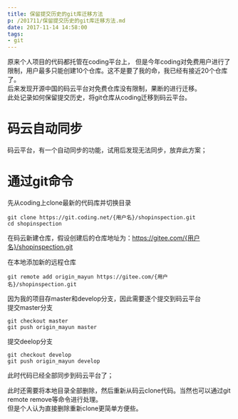 ```yaml
---
title: 保留提交历史的git库迁移方法
p: /201711/保留提交历史的git库迁移方法.md
date: 2017-11-14 14:58:00
tags:
- git
---
```


原来个人项目的代码都托管在coding平台上， 但是今年coding对免费用户进行了限制，用户最多只能创建10个仓库。这不是要了我的命，我已经有接近20个仓库了。  
后来发现开源中国的码云平台对免费仓库没有限制，果断的进行迁移。  
此处记录如何保留提交历史，将git仓库从coding迁移到码云平台。

<!--more-->

# 码云自动同步
码云平台，有一个自动同步的功能，试用后发现无法同步，放弃此方案；

# 通过git命令
先从coding上clone最新的代码库并切换目录
```
git clone https://git.coding.net/{用户名}/shopinspection.git
cd shopinspection
```

在码云新建仓库，假设创建后的仓库地址为：https://gitee.com/{用户名}/shopinspection.git

在本地添加新的远程仓库
```
git remote add origin_mayun https://gitee.com/{用户名}/shopinspection.git
```

因为我的项目存master和develop分支，因此需要逐个提交到码云平台  
提交master分支
```
git checkout master
git push origin_mayun master
```

提交deelop分支
```
git checkout develop
git push origin_mayun develop
```

此时代码已经全部同步到码云平台了；

此时还需要将本地目录全部删除，然后重新从码云clone代码。当然也可以通过git remote remove等命令进行处理。  
但是个人认为直接删除重新clone更简单方便些。


